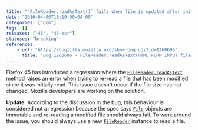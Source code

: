 ```yaml
---
title: "`FileReader.readAsText()` fails when file is updated after initial reading"
date: "2016-04-06T18:19:00-04:00"
categories: ["dom"]
tags: []
releases: ["45", "45-esr"]
statuses: "breaking"
references:
    - url: "https://bugzilla.mozilla.org/show_bug.cgi?id=1260606"
      title: "Bug 1260606 - FileReader.readAsText(HTML_FORM_INPUT.files[0]) fails on content size change"
---
```

Firefox 45 has introduced a regression where the [`FileReader.readAsText`](https://developer.mozilla.org/docs/Web/API/FileReader/readAsText) method raises an error when trying to re-read a file that has been modified since it was initially read. This issue doesn't occur if the file size has not changed. Mozilla developers are working on the solution.

**Update**: According to the discussion in the bug, this behaviour is considered not a regression because the spec says [`File`](https://developer.mozilla.org/docs/Web/API/File) objects are immutable and re-reading a modified file should always fail. To work around the issue, you should always use a new [`FileReader`](https://developer.mozilla.org/docs/Web/API/FileReader) instance to read a file.
